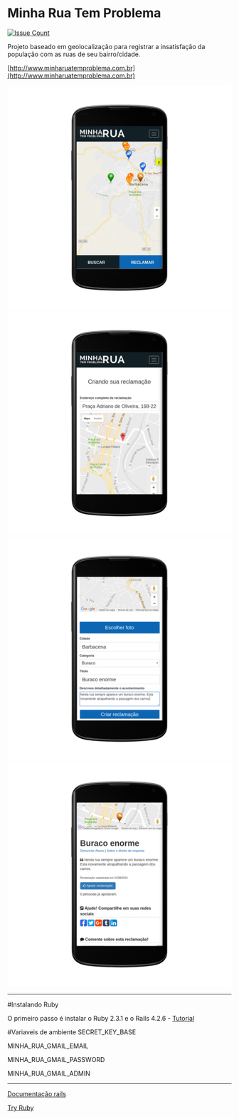 # Minha Rua Tem Problema
[![Issue Count](https://codeclimate.com/github/mjunior/minha-rua/badges/issue_count.svg)](https://codeclimate.com/github/mjunior/minha-rua)

Projeto baseado em geolocalização para registrar a insatisfação da população com as ruas de seu bairro/cidade.

[http://www.minharuatemproblema.com.br](http://www.minharuatemproblema.com.br)

![Imagem 01](/demo/demo1.png)
![Imagem 02](/demo/demo2.png)
![Imagem 03](/demo/demo3.png)
![Imagem 04](/demo/demo4.png)

----------
#Instalando Ruby

O primeiro passo é instalar o Ruby 2.3.1 e o Rails 4.2.6 - [Tutorial](https://gorails.com/setup/ubuntu/14.04)

#Variaveis de ambiente
SECRET_KEY_BASE

MINHA_RUA_GMAIL_EMAIL

MINHA_RUA_GMAIL_PASSWORD

MINHA_RUA_GMAIL_ADMIN

----------
[Documentação rails](http://ruby-doc.org)

[Try Ruby](http://tryruby.org)

